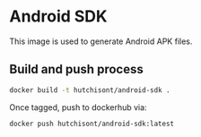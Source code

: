 # Android SDK

This image is used to generate Android APK files.

## Build and push process

```bash
docker build -t hutchisont/android-sdk .
```

Once tagged, push to dockerhub via:

```bash
docker push hutchisont/android-sdk:latest
```
